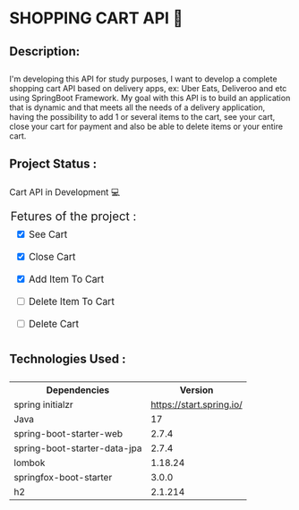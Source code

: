 <h1> SHOPPING CART API 🛒</h1>

<h4 style="font-size:1.5em;"> Description: </h4>
<p style="font-size:1em;">I'm developing this API for study purposes, I want to develop 
a complete shopping cart API based on delivery apps, ex: Uber Eats, Deliveroo and etc 
using SpringBoot Framework. My goal with this API is to build an application that is 
dynamic and that meets all the needs of a delivery application, having the possibility 
to add 1 or several items to the cart, see your cart, close your cart for payment and 
also be able to delete items or your entire cart.</p>

<h4 style="font-size:1.5em;"> Project Status : </h4>
<p style="font-size:1.1em;">Cart API in Development 💻</p>

 <legend style="font-size:1.5em; margin-top: 10px"> Fetures of the project :</legend>

<div style="padding:10px; font-size:1.2em;">
      <input type="checkbox" id="seeCart" name="See Cart" checked>
      <label for="seeCart">See Cart</label>
</div>
<div style="padding:10px; font-size:1.2em;">
      <input type="checkbox" id="closeCart" name="CloseCart" checked>
      <label for="seeCart">Close Cart</label>
</div>
<div style="padding:10px; font-size:1.2em;">
      <input type="checkbox" id="AddItemToCart" name="AddItemToCart" checked>
      <label for="AddItemToCart">Add Item To Cart</label>
</div>
<div style="padding:10px; font-size:1.2em;">
      <input type="checkbox" id="DeleteItemToCart" name="DeleteItemToCart" unchecked>
      <label for="DeleteItemToCart">Delete Item To Cart</label>
</div>
<div style="padding:10px; font-size:1.2em;">
      <input type="checkbox" id="DeleteCart" name="DeleteCart" unchecked>
      <label for="DeleteItemToCart">Delete Cart</label>
</div>
<h4 style="font-size:1.5em;">  Technologies Used : </h4>

<table>
<tbody><tr>
	<th>Dependencies</th>
	<th>Version</th>
</tr>
<tr>
	<td>spring initialzr</td>
	<td><a href="https://start.spring.io/" rel="nofollow">https://start.spring.io/</a></td>
</tr>
<tr>
	<td>Java</td>
	<td>17</td>
</tr>
<tr>
	<td>spring-boot-starter-web</td>
	<td>2.7.4</td>
</tr>
<tr>
	<td>spring-boot-starter-data-jpa</td>
	<td>2.7.4</td>
</tr>
<tr>
	<td>lombok</td>
	<td>1.18.24</td>
</tr>
<tr>
	<td>springfox-boot-starter</td>
	<td>3.0.0</td>
</tr>
<tr>
	<td>h2</td>
	<td>2.1.214</td>
</tr>
</tbody>
</table>


